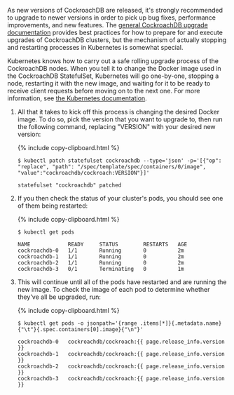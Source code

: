 As new versions of CockroachDB are released, it's strongly recommended to upgrade to newer versions in order to pick up bug fixes, performance improvements, and new features. The [general CockroachDB upgrade documentation](upgrade-cockroach-version.html) provides best practices for how to prepare for and execute upgrades of CockroachDB clusters, but the mechanism of actually stopping and restarting processes in Kubernetes is somewhat special.

Kubernetes knows how to carry out a safe rolling upgrade process of the CockroachDB nodes. When you tell it to change the Docker image used in the CockroachDB StatefulSet, Kubernetes will go one-by-one, stopping a node, restarting it with the new image, and waiting for it to be ready to receive client requests before moving on to the next one. For more information, see [the Kubernetes documentation](https://kubernetes.io/docs/tutorials/stateful-application/basic-stateful-set/#updating-statefulsets).

1. All that it takes to kick off this process is changing the desired Docker image. To do so, pick the version that you want to upgrade to, then run the following command, replacing "VERSION" with your desired new version:

    {%  include copy-clipboard.html %}
    ~~~ shell
    $ kubectl patch statefulset cockroachdb --type='json' -p='[{"op": "replace", "path": "/spec/template/spec/containers/0/image", "value":"cockroachdb/cockroach:VERSION"}]'
    ~~~

    ~~~
    statefulset "cockroachdb" patched
    ~~~

2. If you then check the status of your cluster's pods, you should see one of them being restarted:

    {%  include copy-clipboard.html %}
    ~~~ shell
    $ kubectl get pods
    ~~~

    ~~~
    NAME            READY     STATUS        RESTARTS   AGE
    cockroachdb-0   1/1       Running       0          2m
    cockroachdb-1   1/1       Running       0          2m
    cockroachdb-2   1/1       Running       0          2m
    cockroachdb-3   0/1       Terminating   0          1m
    ~~~

3. This will continue until all of the pods have restarted and are running the new image. To check the image of each pod to determine whether they've all be upgraded, run:

    {%  include copy-clipboard.html %}
    ~~~ shell
    $ kubectl get pods -o jsonpath='{range .items[*]}{.metadata.name}{"\t"}{.spec.containers[0].image}{"\n"}'
    ~~~

    ~~~
    cockroachdb-0	cockroachdb/cockroach:{{ page.release_info.version }}
    cockroachdb-1	cockroachdb/cockroach:{{ page.release_info.version }}
    cockroachdb-2	cockroachdb/cockroach:{{ page.release_info.version }}
    cockroachdb-3	cockroachdb/cockroach:{{ page.release_info.version }}
    ~~~
